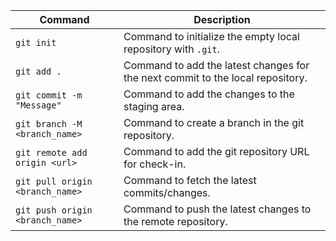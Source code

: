 | Command                          | Description                                              |
|----------------------------------|----------------------------------------------------------|
| `git init`                       | Command to initialize the empty local repository with `.git`. |
| `git add .`                      | Command to add the latest changes for the next commit to the local repository. |
| `git commit -m "Message"`        | Command to add the changes to the staging area.         |
| `git branch -M <branch_name>`    | Command to create a branch in the git repository.       |
| `git remote add origin <url>`    | Command to add the git repository URL for check-in.     |
| `git pull origin <branch_name>`  | Command to fetch the latest commits/changes.           |
| `git push origin <branch_name>`  | Command to push the latest changes to the remote repository. |
